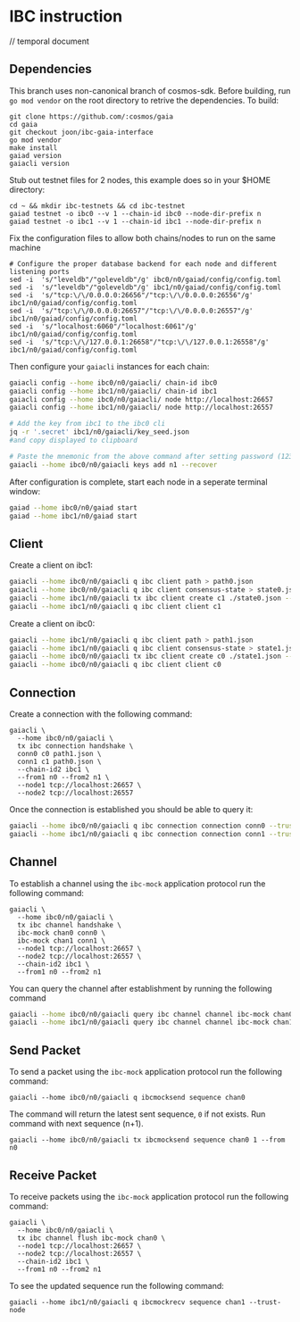 # IBC instruction

// temporal document

## Dependencies

This branch uses non-canonical branch of cosmos-sdk. Before building, run `go mod vendor` on the root directory to retrive the dependencies. To build:

```shell
git clone https://github.com/:cosmos/gaia
cd gaia
git checkout joon/ibc-gaia-interface
go mod vendor
make install
gaiad version
gaiacli version
```

Stub out testnet files for 2 nodes, this example does so in your $HOME directory:

```shell
cd ~ && mkdir ibc-testnets && cd ibc-testnet
gaiad testnet -o ibc0 --v 1 --chain-id ibc0 --node-dir-prefix n
gaiad testnet -o ibc1 --v 1 --chain-id ibc1 --node-dir-prefix n
```

Fix the configuration files to allow both chains/nodes to run on the same machine

```shell
# Configure the proper database backend for each node and different listening ports
sed -i  's/"leveldb"/"goleveldb"/g' ibc0/n0/gaiad/config/config.toml
sed -i  's/"leveldb"/"goleveldb"/g' ibc1/n0/gaiad/config/config.toml
sed -i  's/"tcp:\/\/0.0.0.0:26656"/"tcp:\/\/0.0.0.0:26556"/g' ibc1/n0/gaiad/config/config.toml
sed -i  's/"tcp:\/\/0.0.0.0:26657"/"tcp:\/\/0.0.0.0:26557"/g' ibc1/n0/gaiad/config/config.toml
sed -i  's/"localhost:6060"/"localhost:6061"/g' ibc1/n0/gaiad/config/config.toml
sed -i  's/"tcp:\/\/127.0.0.1:26658"/"tcp:\/\/127.0.0.1:26558"/g' ibc1/n0/gaiad/config/config.toml
```

Then configure your `gaiacli` instances for each chain:

```bash
gaiacli config --home ibc0/n0/gaiacli/ chain-id ibc0
gaiacli config --home ibc1/n0/gaiacli/ chain-id ibc1
gaiacli config --home ibc0/n0/gaiacli/ node http://localhost:26657
gaiacli config --home ibc1/n0/gaiacli/ node http://localhost:26557

# Add the key from ibc1 to the ibc0 cli
jq -r '.secret' ibc1/n0/gaiacli/key_seed.json
#and copy displayed to clipboard

# Paste the mnemonic from the above command after setting password (12345678)
gaiacli --home ibc0/n0/gaiacli keys add n1 --recover
```

After configuration is complete, start each node in a seperate terminal window:

```bash
gaiad --home ibc0/n0/gaiad start
gaiad --home ibc1/n0/gaiad start
```

## Client

Create a client on ibc1:

```bash
gaiacli --home ibc0/n0/gaiacli q ibc client path > path0.json
gaiacli --home ibc0/n0/gaiacli q ibc client consensus-state > state0.json
gaiacli --home ibc1/n0/gaiacli tx ibc client create c1 ./state0.json --from n0 -y
gaiacli --home ibc1/n0/gaiacli q ibc client client c1
```

Create a client on ibc0:

```bash
gaiacli --home ibc1/n0/gaiacli q ibc client path > path1.json
gaiacli --home ibc1/n0/gaiacli q ibc client consensus-state > state1.json
gaiacli --home ibc0/n0/gaiacli tx ibc client create c0 ./state1.json --from n0 -y
gaiacli --home ibc0/n0/gaiacli q ibc client client c0
```

## Connection

Create a connection with the following command:

```shell
gaiacli \
  --home ibc0/n0/gaiacli \
  tx ibc connection handshake \
  conn0 c0 path1.json \
  conn1 c1 path0.json \
  --chain-id2 ibc1 \
  --from1 n0 --from2 n1 \
  --node1 tcp://localhost:26657 \
  --node2 tcp://localhost:26557
```

Once the connection is established you should be able to query it:

```bash
gaiacli --home ibc0/n0/gaiacli q ibc connection connection conn0 --trust-node
gaiacli --home ibc1/n0/gaiacli q ibc connection connection conn1 --trust-node
```

## Channel

To establish a channel using the `ibc-mock` application protocol run the following command:

```
gaiacli \
  --home ibc0/n0/gaiacli \
  tx ibc channel handshake \
  ibc-mock chan0 conn0 \
  ibc-mock chan1 conn1 \
  --node1 tcp://localhost:26657 \
  --node2 tcp://localhost:26557 \
  --chain-id2 ibc1 \
  --from1 n0 --from2 n1
```

You can query the channel after establishment by running the following command

```bash
gaiacli --home ibc0/n0/gaiacli query ibc channel channel ibc-mock chan0 --trust-node
gaiacli --home ibc1/n0/gaiacli query ibc channel channel ibc-mock chan1 --trust-node
```

## Send Packet

To send a packet using the `ibc-mock` application protocol run the following command:

```
gaiacli --home ibc0/n0/gaiacli q ibcmocksend sequence chan0
```

The command will return the latest sent sequence, `0` if not exists. Run command with next sequence (n+1).

```
gaiacli --home ibc0/n0/gaiacli tx ibcmocksend sequence chan0 1 --from n0
```

## Receive Packet

To receive packets using the `ibc-mock` application protocol run the following command:

```
gaiacli \
  --home ibc0/n0/gaiacli \
  tx ibc channel flush ibc-mock chan0 \
  --node1 tcp://localhost:26657 \
  --node2 tcp://localhost:26557 \
  --chain-id2 ibc1 \
  --from1 n0 --from2 n1
```

To see the updated sequence run the following command:

```
gaiacli --home ibc1/n0/gaiacli q ibcmockrecv sequence chan1 --trust-node
```
